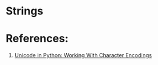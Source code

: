 # Strings

# References:

1. [Unicode in Python: Working With Character Encodings](https://realpython.com/courses/python-unicode/)